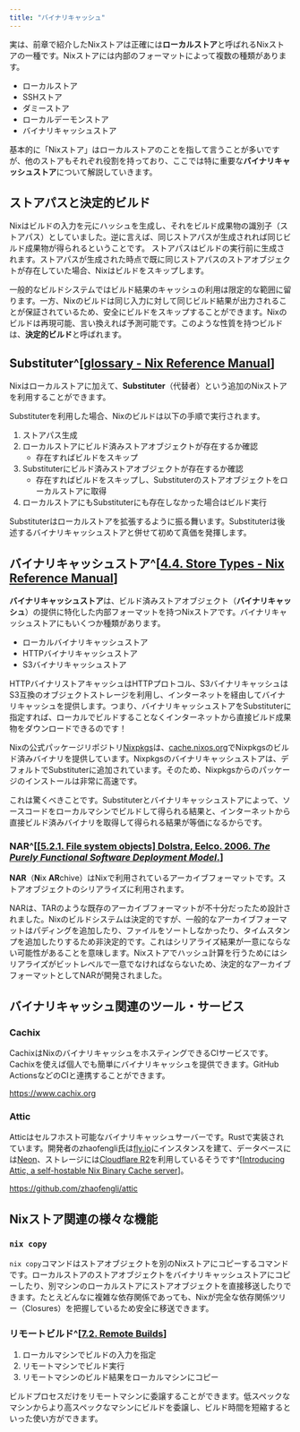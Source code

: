```yaml
---
title: "バイナリキャッシュ"
---
```


実は、前章で紹介したNixストアは正確には**ローカルストア**と呼ばれるNixストアの一種です。Nixストアには内部のフォーマットによって複数の種類があります。

- ローカルストア
- SSHストア
- ダミーストア
- ローカルデーモンストア
- バイナリキャッシュストア

基本的に「Nixストア」はローカルストアのことを指して言うことが多いですが、他のストアもそれぞれ役割を持っており、ここでは特に重要な**バイナリキャッシュストア**について解説していきます。

## ストアパスと決定的ビルド

Nixはビルドの入力を元にハッシュを生成し、それをビルド成果物の識別子（ストアパス）としていました。逆に言えば、同じストアパスが生成されれば同じビルド成果物が得られるということです。
ストアパスはビルドの実行前に生成されます。ストアパスが生成された時点で既に同じストアパスのストアオブジェクトが存在していた場合、Nixはビルドをスキップします。

一般的なビルドシステムではビルド結果のキャッシュの利用は限定的な範囲に留ります。一方、Nixのビルドは同じ入力に対して同じビルド結果が出力されることが保証されているため、安全にビルドをスキップすることができます。Nixのビルドは再現可能、言い換えれば予測可能です。このような性質を持つビルドは、**決定的ビルド**と呼ばれます。

## Substituter^[[glossary - Nix Reference Manual](https://nixos.org/manual/nix/stable/glossary#gloss-substituter)]

Nixはローカルストアに加えて、**Substituter**（代替者）という追加のNixストアを利用することができます。

Substituterを利用した場合、Nixのビルドは以下の手順で実行されます。

1. ストアパス生成
2. ローカルストアにビルド済みストアオブジェクトが存在するか確認
   - 存在すればビルドをスキップ
3. Substituterにビルド済みストアオブジェクトが存在するか確認
   - 存在すればビルドをスキップし、Substituterのストアオブジェクトをローカルストアに取得
4. ローカルストアにもSubstituterにも存在しなかった場合はビルド実行

Substituterはローカルストアを拡張するように振る舞います。Substituterは後述するバイナリキャッシュストアと併せて初めて真価を発揮します。

## バイナリキャッシュストア^[[4.4. Store Types - Nix Reference Manual](https://nixos.org/manual/nix/stable/store/types/)]

**バイナリキャッシュストア**は、ビルド済みストアオブジェクト（**バイナリキャッシュ**）の提供に特化した内部フォーマットを持つNixストアです。バイナリキャッシュストアにもいくつか種類があります。

- ローカルバイナリキャッシュストア
- HTTPバイナリキャッシュストア
- S3バイナリキャッシュストア

HTTPバイナリストアキャッシュはHTTPプロトコル、S3バイナリキャッシュはS3互換のオブジェクトストレージを利用し、インターネットを経由してバイナリキャッシュを提供します。つまり、バイナリキャッシュストアをSubstituterに指定すれば、ローカルでビルドすることなくインターネットから直接ビルド成果物をダウンロードできるのです！

Nixの公式パッケージリポジトリ[Nixpkgs](https://github.com/NixOS/nixpkgs)は、[cache.nixos.org](https://cache.nixos.org)でNixpkgsのビルド済みバイナリを提供しています。Nixpkgsのバイナリキャッシュストアは、デフォルトでSubstituterに追加されています。そのため、Nixpkgsからのパッケージのインストールは非常に高速です。

これは驚くべきことです。Substituterとバイナリキャッシュストアによって、ソースコードをローカルマシンでビルドして得られる結果と、インターネットから直接ビルド済みバイナリを取得して得られる結果が等価になるからです。

### NAR^[[[5.2.1. File system objects] Dolstra, Eelco. 2006. _The Purely Functional Software Deployment Model_.](https://edolstra.github.io/pubs/phd-thesis.pdf)]

**NAR**（**N**ix **AR**chive）はNixで利用されているアーカイブフォーマットです。ストアオブジェクトのシリアライズに利用されます。

NARは、TARのような既存のアーカイブフォーマットが不十分だったため設計されました。Nixのビルドシステムは決定的ですが、一般的なアーカイブフォーマットはパディングを追加したり、ファイルをソートしなかったり、タイムスタンプを追加したりするため非決定的です。これはシリアライズ結果が一意にならない可能性があることを意味します。Nixストアでハッシュ計算を行うためにはシリアライズがビットレベルで一意でなければならないため、決定的なアーカイブフォーマットとしてNARが開発されました。

## バイナリキャッシュ関連のツール・サービス

### Cachix

CachixはNixのバイナリキャッシュをホスティングできるCIサービスです。Cachixを使えば個人でも簡単にバイナリキャッシュを提供できます。GitHub ActionsなどのCIと連携することができます。

https://www.cachix.org

### Attic

Atticはセルフホスト可能なバイナリキャッシュサーバーです。Rustで実装されています。開発者のzhaofengli氏は[fly.io](https://fly.io)にインスタンスを建て、データベースには[Neon](https://neon.tech)、ストレージには[Cloudflare R2](https://developers.cloudflare.com/r2/)を利用しているそうです^[[Introducing Attic, a self-hostable Nix Binary Cache server](https://discourse.nixos.org/t/introducing-attic-a-self-hostable-nix-binary-cache-server/24343)]。

https://github.com/zhaofengli/attic

## Nixストア関連の様々な機能

### `nix copy`

`nix copy`コマンドはストアオブジェクトを別のNixストアにコピーするコマンドです。ローカルストアのストアオブジェクトをバイナリキャッシュストアにコピーしたり、別マシンのローカルストアにストアオブジェクトを直接移送したりできます。たとえどんなに複雑な依存関係であっても、Nixが完全な依存関係ツリー（Closures）を把握しているため安全に移送できます。

### リモートビルド^[[7.2. Remote Builds](https://nixos.org/manual/nix/stable/advanced-topics/distributed-builds)]

1. ローカルマシンでビルドの入力を指定
2. リモートマシンでビルド実行
3. リモートマシンのビルド結果をローカルマシンにコピー

ビルドプロセスだけをリモートマシンに委譲することができます。低スペックなマシンからより高スペックなマシンにビルドを委譲し、ビルド時間を短縮するといった使い方ができます。
